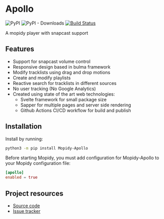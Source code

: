 # Apollo

![PyPI](https://img.shields.io/pypi/v/Mopidy-Apollo) ![PyPI - Downloads](https://img.shields.io/pypi/dm/Mopidy-Apollo?label=PyPi%20downloads) [![Build Status](https://img.shields.io/endpoint.svg?url=https%3A%2F%2Factions-badge.atrox.dev%2Fcristianpb%2Fapollo%2Fbadge%3Fref%3Dmaster&style=flat)](https://actions-badge.atrox.dev/cristianpb/apollo/goto?ref=master)

A mopidy player with snapcast support

## Features

* Support for snapcast volume control
* Responsive design based in bulma framework
* Modify tracklists using drag and drop motions
* Create and modify playlists
* Reactive search for tracklists in different sources
* No user tracking (No Google Analytics)
* Created using state of the art web technologies:
  * Svelte framework for small package size
  * Sapper for multiple pages and server side rendering
  * Github Actions CI/CD workflow for build and publish

## Installation

Install by running:

```bash
python3 -m pip install Mopidy-Apollo
```

Before starting Mopidy, you must add configuration for Mopidy-Apollo to your Mopidy configuration file:

```conf
[apollo]
enabled = true
```

## Project resources

* [Source code](https://github.com/cristianpb/apollo)
* [Issue tracker](https://github.com/cristianpb/apollo/issues)
